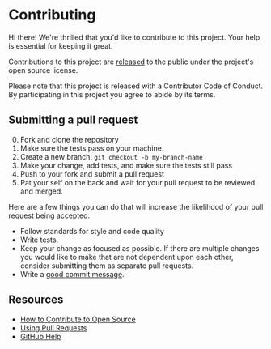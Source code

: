 <!--
 * @Github: https://github.com/Certseeds/CS203_DSAA_template
 * @Organization: SUSTech
 * @Author: nanoseeds
 * @Date: 2020-07-26 16:34:11
 * @LastEditors: nanoseeds
 * @LastEditTime: 2020-07-26 16:35:14
 * @License: CC-BY-NC-SA_V4_0 or any later version 
 -->

# Contributing

Hi there! We're thrilled that you'd like to contribute to this project. Your help is essential for keeping it great.

Contributions to this project
are [released](https://help.github.com/articles/github-terms-of-service/#6-contributions-under-repository-license) to
the public under the project's open source license.

Please note that this project is released with a Contributor Code of Conduct. By participating in this project you agree
to abide by its terms.

## Submitting a pull request

0. Fork and clone the repository
1. Make sure the tests pass on your machine.
2. Create a new branch: `git checkout -b my-branch-name`
3. Make your change, add tests, and make sure the tests still pass
4. Push to your fork and submit a pull request
5. Pat your self on the back and wait for your pull request to be reviewed and merged.

Here are a few things you can do that will increase the likelihood of your pull request being accepted:

- Follow standards for style and code quality
- Write tests.
- Keep your change as focused as possible. If there are multiple changes you would like to make that are not dependent
  upon each other, consider submitting them as separate pull requests.
- Write a [good commit message](http://tbaggery.com/2008/04/19/a-note-about-git-commit-messages.html).

## Resources

- [How to Contribute to Open Source](https://opensource.guide/how-to-contribute/)
- [Using Pull Requests](https://help.github.com/articles/about-pull-requests/)
- [GitHub Help](https://help.github.com)